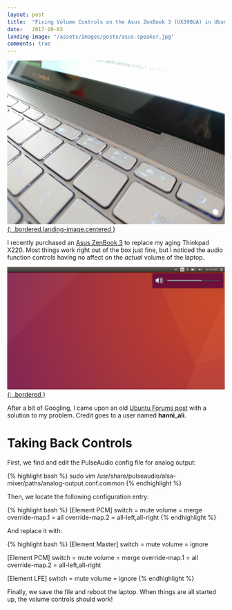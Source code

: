 ```yaml
---
layout: post
title:  "Fixing Volume Controls on the Asus ZenBook 3 (UX390UA) in Ubuntu 16.04"
date:   2017-10-03
landing-image: "/assets/images/posts/asus-speaker.jpg"
comments: true
---
```


[![Asus Speaker](/assets/images/posts/asus-speaker.jpg){: .bordered.landing-image.centered }](/assets/images/posts/asus-speaker.jpg)

I recently purchased an [Asus ZenBook 3](https://www.asus.com/us/Laptops/ASUS-ZenBook-3-UX390UA) to replace my aging Thinkpad X220. Most things work right out of the box just fine, but I noticed the audio function controls having no affect on the *actual* volume of the laptop.

[![Volume Controls](/assets/images/posts/volume-controls.png){: .bordered }](/assets/images/posts/volume-controls.png)

After a bit of Googling, I came upon an old [Ubuntu Forums post](https://ubuntuforums.org/showthread.php?t=2340639&page=2) with a solution to my problem. Credit goes to a user named **hanni_ali**.

# Taking Back Controls

First, we find and edit the PulseAudio config file for analog output:

{% highlight bash %}
sudo vim /usr/share/pulseaudio/alsa-mixer/paths/analog-output.conf.common
{% endhighlight %}

Then, we locate the following configuration entry:

{% highlight bash %}
[Element PCM]
switch = mute
volume = merge
override-map.1 = all
override-map.2 = all-left,all-right
{% endhighlight %}

And replace it with:

{% highlight bash %}
[Element Master]
switch = mute
volume = ignore

[Element PCM]
switch = mute
volume = merge
override-map.1 = all
override-map.2 = all-left,all-right

[Element LFE]
switch = mute
volume = ignore
{% endhighlight %}

Finally, we save the file and reboot the laptop. When things are all started up, the volume controls should work!
